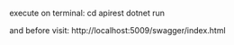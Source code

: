 execute on terminal: 
cd apirest 
dotnet run

and before visit: 
http://localhost:5009/swagger/index.html
